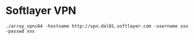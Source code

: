 # Softlayer VPN
```
./array_vpnc64 -hostname http://vpn.dal01.softlayer.com -username xxx -passwd xxx
```
